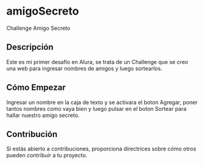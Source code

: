 # amigoSecreto
Challenge Amigo Secreto

## Descripción

Este es mi primer desafío en Alura, se trata de un Challenge que se creo una web para ingresar nombres de amigos y luego sortearlos.

## Cómo Empezar

Ingresar un nombre en la caja de texto y se activara el boton Agregar, poner tantos nombres como vaya bien y luego pulsar en el boton Sortear para hallar nuestro amigo secreto.


## Contribución

Si estás abierto a contribuciones, proporciona directrices sobre cómo otros pueden contribuir a tu proyecto.

